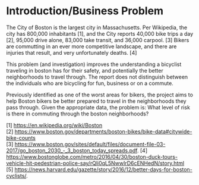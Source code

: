 # Introduction/Business Problem  

The City of Boston is the largest city in Massachusetts. Per Wikipedia, the city has 800,000 inhabitants [1], and the City reports 40,000 bike trips a day [2], 95,000 drive alone, 83,000 take transit, and 36,000 carpool. [3]  Bikers are commutting in an ever more competitive landscape, and there are injuries that result, and very unfortunately deaths. [4]  

This problem (and investigation) improves the understanding a bicyclist traveling in boston has for their safety, and potentially the better neighborhoods to travel through.  The report does not distinguish between the individuals who are bicycling for fun, business or on a commute. 

Previously identified as one of the worst areas for bikers, the project aims to help Boston bikers be better prepared to travel in the neighborhoods they pass through. 
Given the appropriate data, the problem is: What level of risk is there in commuting through the boston neighborhoods? 

  [1] https://en.wikipedia.org/wiki/Boston  
[2] https://www.boston.gov/departments/boston-bikes/bike-data#citywide-bike-counts  
[3] https://www.boston.gov/sites/default/files/document-file-03-2017/go_boston_2030_-_3_boston_today_spreads.pdf. 
[4] https://www.bostonglobe.com/metro/2016/04/30/boston-duck-tours-vehicle-hit-pedestrian-police-say/rQli0qL5NwwIrD6cENHedN/story.html   
  [5] https://news.harvard.edu/gazette/story/2016/12/better-days-for-boston-cyclists/. 
